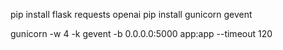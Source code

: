 pip install flask requests openai
pip install gunicorn gevent

gunicorn -w 4 -k gevent -b 0.0.0.0:5000 app:app --timeout 120
